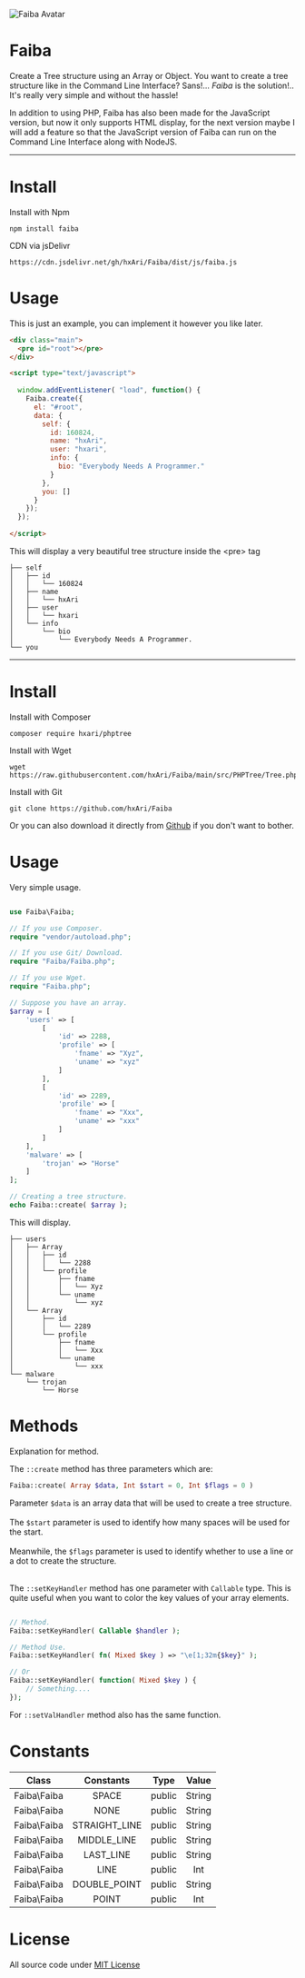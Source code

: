 
![Faiba Avatar](https://raw.githubusercontent.com/hxAri/hxAri.github.io/main/dist/img/avatar/31sJ3mJPD9xDc.png)

# Faiba
Create a Tree structure using an Array or Object.
You want to create a tree structure like in the Command Line Interface?
Sans!... *Faiba* is the solution!.. It's really very simple and without the hassle!

In addition to using PHP, Faiba has also been made for the JavaScript version,
but now it only supports HTML display, for the next version maybe I will add a feature
so that the JavaScript version of Faiba can run on the Command Line Interface along with NodeJS.

<hr />

# Install
Install with Npm
```
npm install faiba
```
CDN via jsDelivr
```
https://cdn.jsdelivr.net/gh/hxAri/Faiba/dist/js/faiba.js
```

# Usage
This is just an example, you can implement it however you like later.
```html
<div class="main">
  <pre id="root"></pre>
</div>

<script type="text/javascript">
  
  window.addEventListener( "load", function() {
    Faiba.create({
      el: "#root",
      data: {
        self: {
          id: 160824,
          name: "hxAri",
          user: "hxari",
          info: {
            bio: "Everybody Needs A Programmer."
          }
        },
        you: []
      }
    });
  });
  
</script>
```
This will display a very beautiful tree structure inside the &lt;pre&gt; tag
```
├── self
│   ├── id
│   │   └── 160824
│   ├── name
│   │   └── hxAri
│   ├── user
│   │   └── hxari
│   └── info
│       └── bio
│           └── Everybody Needs A Programmer.
└── you
```

<hr />

# Install
Install with Composer
```
composer require hxari/phptree
```
Install with Wget
```
wget https://raw.githubusercontent.com/hxAri/Faiba/main/src/PHPTree/Tree.php
```
Install with Git
```
git clone https://github.com/hxAri/Faiba
```

Or you can also download it directly from [Github](https://github.com/hxAri/PHPTree/archive/refs/heads/main.zip) if you don't want to bother.

# Usage
Very simple usage.
```php

use Faiba\Faiba;

// If you use Composer.
require "vendor/autoload.php";

// If you use Git/ Download.
require "Faiba/Faiba.php";

// If you use Wget.
require "Faiba.php";

// Suppose you have an array.
$array = [
    'users' => [
        [
            'id' => 2288,
            'profile' => [
                'fname' => "Xyz",
                'uname' => "xyz"
            ]
        ],
        [
            'id' => 2289,
            'profile' => [
                'fname' => "Xxx",
                'uname' => "xxx"
            ]
        ]
    ],
    'malware' => [
        'trojan' => "Horse"
    ]
];

// Creating a tree structure.
echo Faiba::create( $array );
```
This will display.
```
├── users
│   ├── Array
│   │   ├── id
│   │   │   └── 2288
│   │   └── profile
│   │       ├── fname
│   │       │   └── Xyz
│   │       └── uname
│   │           └── xyz
│   └── Array
│       ├── id
│       │   └── 2289
│       └── profile
│           ├── fname
│           │   └── Xxx
│           └── uname
│               └── xxx
└── malware
    └── trojan
        └── Horse
```

# Methods
Explanation for method.<br/>

The `::create` method has three parameters which are:
```php
Faiba::create( Array $data, Int $start = 0, Int $flags = 0 )
```
Parameter `$data` is an array data that will be used to create a tree structure.<br/><br/>
The `$start` parameter is used to identify how many spaces will be used for the start.<br/><br/>
Meanwhile, the `$flags` parameter is used to identify whether to use a line or a dot to create the structure.<br/><br/>

The `::setKeyHandler` method has one parameter with `Callable` type.
This is quite useful when you want to color the key values ​​of your array elements.
```php

// Method.
Faiba::setKeyHandler( Callable $handler );

// Method Use.
Faiba::setKeyHandler( fn( Mixed $key ) => "\e[1;32m{$key}" );

// Or
Faiba::setKeyHandler( function( Mixed $key ) {
    // Something....
});
```
For `::setValHandler` method also has the same function.

# Constants
**Class**|**Constants**|**Type**|**Value**
:-----:|:-----:|:-----:|:-----:
Faiba\Faiba|SPACE|public|String
Faiba\Faiba|NONE|public|String
Faiba\Faiba|STRAIGHT_LINE|public|String
Faiba\Faiba|MIDDLE_LINE|public|String
Faiba\Faiba|LAST_LINE|public|String
Faiba\Faiba|LINE|public|Int
Faiba\Faiba|DOUBLE_POINT|public|String
Faiba\Faiba|POINT|public|Int


# License
All source code under [MIT License](https://github.com/hxAri/PHPTree/blob/main/LICENSE)
